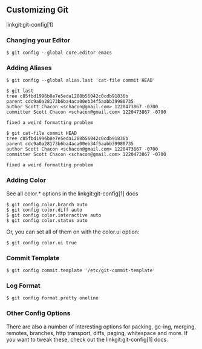 ## Customizing Git ##

linkgit:git-config[1]

### Changing your Editor ###

	$ git config --global core.editor emacs

### Adding Aliases ###

	$ git config --global alias.last 'cat-file commit HEAD'

	$ git last
	tree c85fbd1996b8e7e5eda1288b56042c0cdb91836b
	parent cdc9a0a28173b6ba4aca00eb34f5aabb39980735
	author Scott Chacon <schacon@gmail.com> 1220473867 -0700
	committer Scott Chacon <schacon@gmail.com> 1220473867 -0700

	fixed a weird formatting problem

	$ git cat-file commit HEAD
	tree c85fbd1996b8e7e5eda1288b56042c0cdb91836b
	parent cdc9a0a28173b6ba4aca00eb34f5aabb39980735
	author Scott Chacon <schacon@gmail.com> 1220473867 -0700
	committer Scott Chacon <schacon@gmail.com> 1220473867 -0700

	fixed a weird formatting problem

### Adding Color ###

See all color.* options in the linkgit:git-config[1] docs

	$ git config color.branch auto
	$ git config color.diff auto
	$ git config color.interactive auto
	$ git config color.status auto

Or, you can set all of them on with the color.ui option:

	$ git config color.ui true

### Commit Template ###

	$ git config commit.template '/etc/git-commit-template'

### Log Format ###

	$ git config format.pretty oneline


### Other Config Options ###

There are also a number of interesting options for packing, gc-ing, merging,
remotes, branches, http transport, diffs, paging, whitespace and more.  If you
want to tweak these, check out the linkgit:git-config[1] docs.